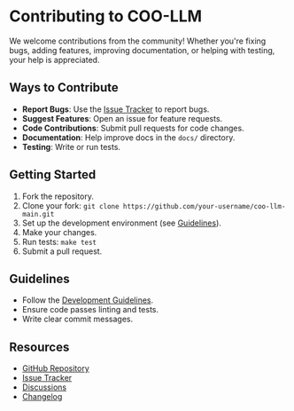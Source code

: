 # Contributing to COO-LLM

We welcome contributions from the community! Whether you're fixing bugs, adding features, improving documentation, or helping with testing, your help is appreciated.

## Ways to Contribute

- **Report Bugs**: Use the [Issue Tracker](https://github.com/coo-llm/coo-llm-main/issues) to report bugs.
- **Suggest Features**: Open an issue for feature requests.
- **Code Contributions**: Submit pull requests for code changes.
- **Documentation**: Help improve docs in the `docs/` directory.
- **Testing**: Write or run tests.

## Getting Started

1. Fork the repository.
2. Clone your fork: `git clone https://github.com/your-username/coo-llm-main.git`
3. Set up the development environment (see [Guidelines](Contributing/Guidelines.md)).
4. Make your changes.
5. Run tests: `make test`
6. Submit a pull request.

## Guidelines

- Follow the [Development Guidelines](Contributing/Guidelines.md).
- Ensure code passes linting and tests.
- Write clear commit messages.

## Resources

- [GitHub Repository](https://github.com/coo-llm/coo-llm-main)
- [Issue Tracker](https://github.com/coo-llm/coo-llm-main/issues)
- [Discussions](https://github.com/coo-llm/coo-llm-main/discussions)
- [Changelog](Contributing/Changelog.md)